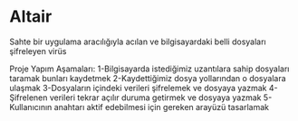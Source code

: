 # Altair
Sahte bir uygulama aracılığıyla acılan ve bilgisayardaki belli dosyaları şifreleyen virüs

Proje Yapım Aşamaları: 1-Bilgisayarda istediğimiz uzantılara sahip dosyaları taramak bunları kaydetmek 
2-Kaydettiğimiz dosya yollarından o dosyalara ulaşmak 
3-Dosyaların içindeki verileri şifrelemek ve dosyaya yazmak 
4-Şifrelenen verileri tekrar açılır duruma getirmek ve dosyaya yazmak 
5-Kullanıcının anahtarı aktif edebilmesi için gereken arayüzü tasarlamak
